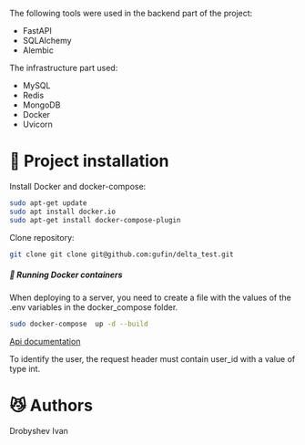 The following tools were used in the backend part of the project:

- FastAPI
- SQLAlchemy
- Alembic

The infrastructure part used:
- MySQL
- Redis
- MongoDB
- Docker
- Uvicorn

# 🚀 Project installation
Install Docker and docker-compose:
```sh
sudo apt-get update
sudo apt install docker.io
sudo apt-get install docker-compose-plugin
```
Clone repository:
```sh
git clone git clone git@github.com:gufin/delta_test.git
```
##### 🐳 Running Docker containers
When deploying to a server, you need to create a file with the values of the .env variables in the docker_compose folder.
```sh
sudo docker-compose  up -d --build
```

[Api documentation](http://localhost:8080/api/openapi)

To identify the user, the request header must contain user_id with a value of type int.


# :smirk_cat: Authors
Drobyshev Ivan


